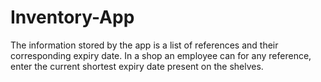 # Inventory-App

The information stored by the app is a list of references and their corresponding expiry date.
In a shop an employee can for any reference, enter the current shortest expiry date present
on the shelves.
